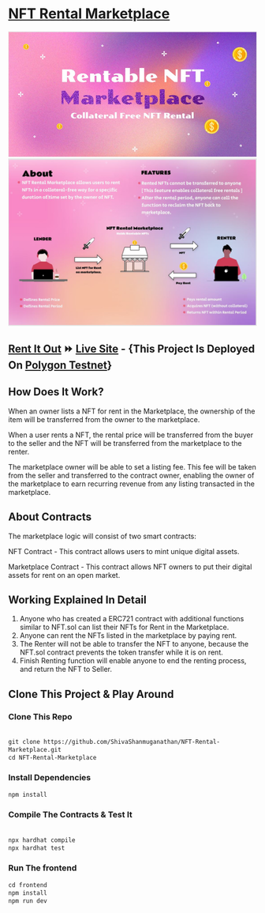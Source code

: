 # [NFT Rental Marketplace](https://nft-rental-marketplace.netlify.app/) 
![alt text](rental_poster1.JPG)
![alt text](rental_poster.JPG)

## [Rent It Out](https://nft-rental-marketplace.netlify.app) ⏩ [Live Site](https://nft-rental-marketplace.netlify.app/) - {This Project Is Deployed On [Polygon Testnet](https://faucet.polygon.technology/)}




## How Does It Work?

When an owner lists a NFT for rent in the Marketplace, the ownership of the item will be transferred from the owner to the marketplace.

When a user rents a NFT, the rental price will be transferred from the buyer to the seller and the NFT will be transferred from the marketplace to the renter.

The marketplace owner will be able to set a listing fee. This fee will be taken from the seller and transferred to the contract owner, enabling the owner of the marketplace to earn recurring revenue from any listing transacted in the marketplace.

## About Contracts
The marketplace logic will consist of two smart contracts:

NFT Contract - This contract allows users to mint unique digital assets.

Marketplace Contract - This contract allows NFT owners to put their digital assets for rent on an open market.

## Working Explained In Detail
1. Anyone who has created a ERC721 contract with additional functions similar to NFT.sol can list their NFTs for Rent in the Marketplace.
2. Anyone can rent the NFTs listed in the marketplace by paying rent.
3. The Renter will not be able to transfer the NFT to anyone, because the NFT.sol contract prevents the token transfer while it is on rent.
4. Finish Renting function will enable anyone to end the renting process, and return the NFT to Seller. 


## Clone This Project & Play Around


### Clone This Repo
```shell

git clone https://github.com/ShivaShanmuganathan/NFT-Rental-Marketplace.git
cd NFT-Rental-Marketplace

```

### Install Dependencies

``` shell
npm install
```

### Compile The Contracts & Test It

``` shell

npx hardhat compile
npx hardhat test

```

### Run The frontend

``` shell
cd frontend
npm install
npm run dev
```